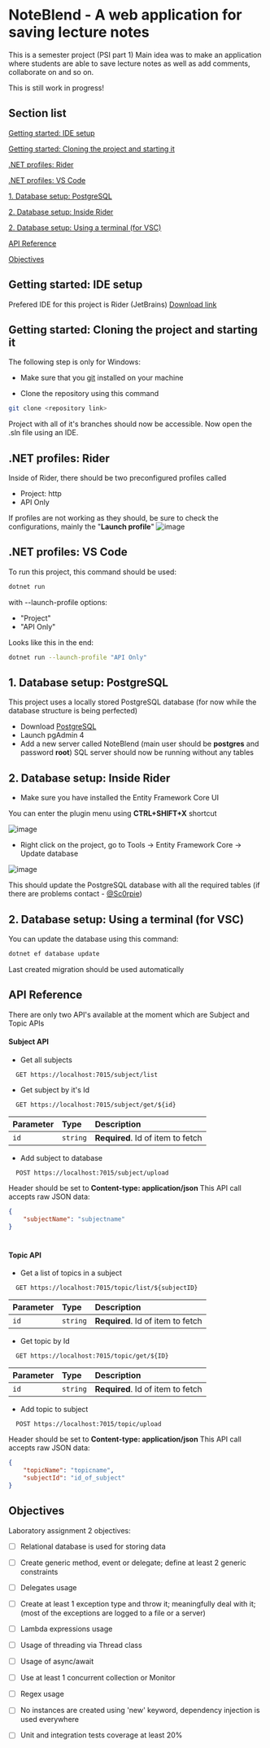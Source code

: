 
# NoteBlend - A web application for saving lecture notes

This is a semester project (PSI part 1)
Main idea was to make an application where students are able to save lecture notes as well as add comments, collaborate on and so on.

This is still work in progress!


## Section list
[Getting started: IDE setup](#getting-started-ide-setup)

[Getting started: Cloning the project and starting it](#getting-started-cloning-the-project-and-starting-it)

[.NET profiles: Rider](#net-profiles-rider)

[.NET profiles: VS Code](#net-profiles-vs-code)

[1. Database setup: PostgreSQL](#1-database-setup-postgresql)

[2. Database setup: Inside Rider](#2-database-setup-inside-rider)

[2. Database setup: Using a terminal (for VSC)](#2-database-setup-using-a-terminal-for-vsc)

[API Reference](#api-reference)

[Objectives](#objectives)
## Getting started: IDE setup

Prefered IDE for this project is Rider (JetBrains)
[Download link](https://www.jetbrains.com/rider/)

## Getting started: Cloning the project and starting it

The following step is only for Windows:

- Make sure that you [git](https://git-scm.com/) installed on your machine

- Clone the repository using this command
```bash
git clone <repository link>
```

Project with all of it's branches should now be accessible. Now open the .sln file using an IDE.

## .NET profiles: Rider

Inside of Rider, there should be two preconfigured profiles called

- Project: http
- API Only

If profiles are not working as they should, be sure to check the configurations, mainly the "**Launch profile**"
![image](https://github.com/HubertasVin/PSI-1/assets/39692726/e02cb2e2-ddc2-4926-a2c9-964752214de1)

## .NET profiles: VS Code

To run this project, this command should be used:
```bash
dotnet run
```
with --launch-profile options:

- "Project"
- "API Only"

Looks like this in the end:
```bash
dotnet run --launch-profile "API Only"
```

## 1. Database setup: PostgreSQL

This project uses a locally stored PostgreSQL database (for now while the database structure is being perfected)

- Download [PostgreSQL](https://www.postgresql.org/download/)
- Launch pgAdmin 4
- Add a new server called NoteBlend (main user should be **postgres** and password **root**)
SQL server should now be running without any tables

## 2. Database setup: Inside Rider

- Make sure you have installed the Entity Framework Core UI

You can enter the plugin menu using **CTRL+SHIFT+X** shortcut

![image](https://github.com/HubertasVin/PSI-1/assets/39692726/286ffae0-d62f-43c1-888d-ff5f5eeeb283)

- Right click on the project, go to Tools -> Entity Framework Core -> Update database

![image](https://github.com/HubertasVin/PSI-1/assets/39692726/03a521fd-de22-405d-8af4-624f024c2a0e)

This should update the PostgreSQL database with all the required tables (if there are problems contact - [@Sc0rpie](https://github.com/Sc0rpie))

## 2. Database setup: Using a terminal (for VSC)

You can update the database using this command:
```bash
dotnet ef database update
```

Last created migration should be used automatically
## API Reference

There are only two API's available at the moment which are Subject and Topic APIs

#### Subject API

- Get all subjects
```http
  GET https://localhost:7015/subject/list
```

- Get subject by it's Id
```http
  GET https://localhost:7015/subject/get/${id}
```

| Parameter | Type     | Description                       |
| :-------- | :------- | :-------------------------------- |
| `id`      | `string` | **Required**. Id of item to fetch |

- Add subject to database
```http
  POST https://localhost:7015/subject/upload
```

Header should be set to **Content-type: application/json**
This API call accepts raw JSON data:
```json
{
    "subjectName": "subjectname"
}
```
#

#### Topic API

- Get a list of topics in a subject
```http
  GET https://localhost:7015/topic/list/${subjectID}
```

| Parameter | Type     | Description                       |
| :-------- | :------- | :-------------------------------- |
| `id`      | `string` | **Required**. Id of item to fetch |

- Get topic by Id 
```http
  GET https://localhost:7015/topic/get/${ID}
```

| Parameter | Type     | Description                       |
| :-------- | :------- | :-------------------------------- |
| `id`      | `string` | **Required**. Id of item to fetch |

- Add topic to subject
```http
  POST https://localhost:7015/topic/upload
```

Header should be set to **Content-type: application/json**
This API call accepts raw JSON data:
```json
{
    "topicName": "topicname",
    "subjectId": "id_of_subject"
}
```


## Objectives

Laboratory assignment 2 objectives:

- [ ] Relational database is used for storing data
- [ ] Create generic method, event or delegate; define at least 2 generic constraints
- [ ] Delegates usage
- [ ] Create at least 1 exception type and throw it; meaningfully deal with it; (most of the exceptions are logged to a file or a server)
- [ ] Lambda expressions usage
- [ ] Usage of threading via Thread class
- [ ] Usage of async/await
- [ ] Use at least 1 concurrent collection or Monitor
- [ ] Regex usage
- [ ] No instances are created using 'new' keyword, dependency injection is used everywhere
- [ ] Unit and integration tests coverage at least 20%

